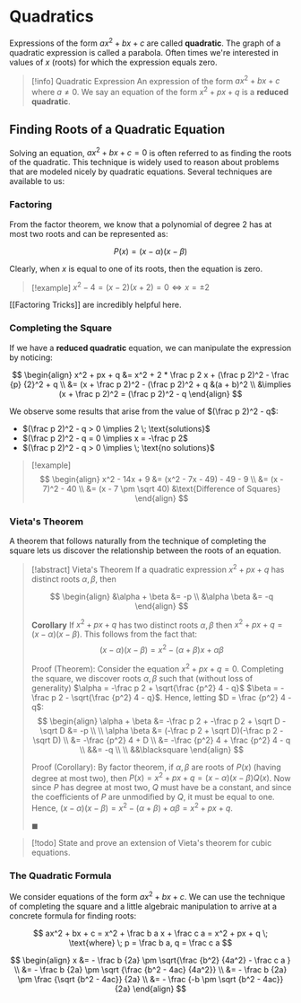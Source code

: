 # Quadratics

Expressions of the form $ax^2 + bx + c$ are called **quadratic**. The graph of a quadratic expression is called a parabola. Often times we're interested in values of $x$ (roots) for which the expression equals zero.

> [!info] Quadratic Expression
> An expression of the form $ax^2 + bx + c$ where $a \neq 0$. We say an equation of the form $x^2 + px + q$ is a **reduced quadratic**.

## Finding Roots of a Quadratic Equation

Solving an equation, $ax^2 + bx + c = 0$ is often referred to as finding the roots of the quadratic. This technique is widely used to reason about problems that are modeled nicely by quadratic equations. Several techniques are available to us:

### Factoring

From the factor theorem, we know that a polynomial of degree 2 has at most two roots and can be represented as:

$$
P(x) = (x - \alpha)(x - \beta)
$$

Clearly, when $x$ is equal to one of its roots, then the equation is zero.

> [!example]
> $x^2 - 4 = (x - 2)(x + 2) = 0 \iff x = \pm 2$

[[Factoring Tricks]] are incredibly helpful here.

### Completing the Square

If we have a **reduced quadratic** equation, we can manipulate the expression by noticing:

$$
\begin{align}
x^2 + px + q &=
x^2 + 2 * \frac p 2 x + (\frac p 2)^2 - \frac {p} {2}^2 + q \\
&= (x + \frac p 2)^2 - (\frac p 2)^2 + q &(a + b)^2 \\
&\implies (x + \frac p 2)^2 = (\frac p 2)^2 - q
\end{align}
$$

We observe some results that arise from the value of $(\frac p 2)^2 - q$:

- $(\frac p 2)^2 - q > 0 \implies 2 \; \text{solutions}$
- $(\frac p 2)^2 - q = 0 \implies x = -\frac p 2$
- $(\frac p 2)^2 - q > 0 \implies \; \text{no solutions}$



> [!example]
> $$
> \begin{align}
> x^2 - 14x + 9 &=
> (x^2 - 7x - 49) - 49 - 9 \\
> &= (x - 7)^2 - 40 \\
> &= (x - 7 \pm \sqrt 40) &\text{Difference of Squares}
> \end{align}
> $$

### Vieta's Theorem

A theorem that follows naturally from the technique of completing the square lets us discover the relationship between the roots of an equation.

> [!abstract] Vieta's Theorem
> If a quadratic expression $x^2 + px + q$ has distinct roots $\alpha, \beta$, then
>
> $$
> \begin{align}
> &\alpha + \beta &= -p \\
> &\alpha \beta &= -q
> \end{align}
> $$
>
> **Corollary**
> If $x^2 + px + q$ has two distinct roots $\alpha, \beta$ then $x^2 + px + q = (x - \alpha)(x - \beta)$. This follows from the fact that:
> $$
> (x - \alpha)(x - \beta) = x^2 - (\alpha + \beta)x + \alpha \beta
> $$
>
> Proof (Theorem):
> Consider the equation $x^2 + px + q = 0$. Completing the square, we discover roots $\alpha, \beta$ such that (without loss of generality) $\alpha = -\frac p 2 + \sqrt{\frac {p^2} 4 - q}$ $\beta = -\frac p 2 - \sqrt{\frac {p^2} 4 - q}$. Hence, letting $D = \frac {p^2} 4 - q$:
> $$
> \begin{align}
> \alpha + \beta &= -\frac p 2 + -\frac p 2 + \sqrt D - \sqrt D &= -p \\ \\
> \alpha \beta &= (-\frac p 2 + \sqrt D)(-\frac p 2 - \sqrt D) \\
> &= -\frac {p^2} 4 + D \\
> &= -\frac {p^2} 4 + \frac {p^2} 4 - q \\
> &&= -q \\ \\
> &&\blacksquare
> \end{align}
> $$
>
> Proof (Corollary):
> By factor theorem, if $\alpha, \beta$ are roots of $P(x)$ (having degree at most two), then $P(x) = x^2 + px + q = (x - \alpha)(x - \beta)Q(x)$. Now since $P$ has degree at most two, $Q$ must have be a constant, and since the coefficients of $P$ are unmodified by $Q$, it must be equal to one. Hence, $(x - \alpha)(x - \beta) = x^2 - (\alpha + \beta) + \alpha \beta = x^2 + px + q$.
>
> $\blacksquare$

> [!todo]
> State and prove an extension of Vieta's theorem for cubic equations.

### The Quadratic Formula

We consider equations of the form $ax^2 + bx + c$. We can use the technique of completing the square and a little algebraic manipulation to arrive at a concrete formula for finding roots:

$$
ax^2 + bx + c = x^2 + \frac b a x + \frac c a
= x^2 + px + q
\; \text{where} \; p = \frac b a, q = \frac c a
$$

$$
\begin{align}
x &= - \frac b {2a} \pm \sqrt{\frac {b^2} {4a^2} - \frac c a } \\
&= - \frac b {2a} \pm \sqrt {\frac {b^2 - 4ac} {4a^2}} \\
&= - \frac b {2a} \pm \frac {\sqrt {b^2 - 4ac}} {2a} \\
&= - \frac {-b \pm \sqrt {b^2 - 4ac}} {2a}
\end{align}
$$
